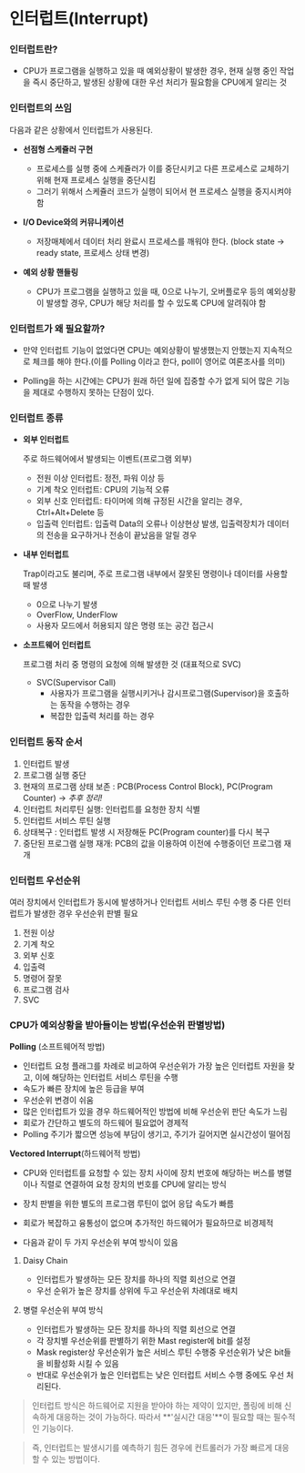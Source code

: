 # 인터럽트(Interrupt)

### 인터럽트란?

- CPU가 프로그램을 실행하고 있을 때 예외상황이 발생한 경우, 현재 실행 중인 작업을 즉시 중단하고, 발생된 상황에 대한 우선 처리가 필요함을 CPU에게 알리는 것



### 인터럽트의 쓰임

다음과 같은 상황에서 인터럽트가 사용된다.

- **선점형 스케쥴러 구현**
  - 프로세스를 실행 중에 스케쥴러가 이를 중단시키고 다른 프로세스로 교체하기 위해 현재 프로세스 실행을 중단시킴
  - 그러기 위해서 스케쥴러 코드가 실행이 되어서 현 프로세스 실행을 중지시켜야 함

- **I/O Device와의 커뮤니케이션**
  - 저장매체에서 데이터 처리 완료시 프로세스를 깨워야 한다. (block state -> ready state, 프로세스 상태 변경)

- **예외 상황 핸들링**
  - CPU가 프로그램을 실행하고 있을 때, 0으로 나누기, 오버플로우 등의 예외상황이 발생할 경우, CPU가 해당 처리를 할 수 있도록 CPU에 알려줘야 함



### 인터럽트가 왜 필요할까?

- 만약 인터럽트 기능이 없었다면 CPU는 예외상황이 발생했는지 안했는지 지속적으로 체크를 해야 한다.(이를 Polling 이라고 한다, poll이 영어로 여론조사를 의미)

- Polling을 하는 시간에는 CPU가 원래 하던 일에 집중할 수가 없게 되어 많은 기능을 제대로 수행하지 못하는 단점이 있다.



### 인터럽트 종류

- **외부 인터럽트**

  주로 하드웨어에서 발생되는 이벤트(프로그램 외부)

  - 전원 이상 인터럽트: 정전, 파워 이상 등
  - 기계 착오 인터럽트: CPU의 기능적 오류
  - 외부 신호 인터럽트: 타이머에 의해 규정된 시간을 알리는 경우, Ctrl+Alt+Delete 등
  - 입출력 인터럽트: 입출력 Data의 오류나 이상현상 발생, 입출력장치가 데이터의 전송을 요구하거나 전송이 끝났음을 알릴 경우

- **내부 인터럽트**

  Trap이라고도 불리며, 주로 프로그램 내부에서 잘못된 명령이나 데이터를 사용할 때 발생

  - 0으로 나누기 발생
  - OverFlow, UnderFlow
  - 사용자 모드에서 허용되지 않은 명령 또는 공간 접근시

- **소프트웨어 인터럽트**

  프로그램 처리 중 명령의 요청에 의해 발생한 것 (대표적으로 SVC)

  - SVC(Supervisor Call)
    - 사용자가 프로그램을 실행시키거나 감시프로그램(Supervisor)을 호출하는 동작을 수행하는 경우
    - 복잡한 입출력 처리를 하는 경우



### 인터럽트 동작 순서

1. 인터럽트 발생
2. 프로그램 실행 중단
3. 현재의 프로그램 상태 보존 : PCB(Process Control Block), PC(Program Counter) -> *추후 정리!*
4. 인터럽트 처리루틴 실행: 인터럽트를 요청한 장치 식별
5. 인터럽트 서비스 루틴 실행
6. 상태복구 : 인터럽트 발생 시 저장해둔 PC(Program counter)를 다시 복구
7. 중단된 프로그램 실행 재개: PCB의 값을 이용하여 이전에 수행중이던 프로그램 재개



### 인터럽트 우선순위

여러 장치에서 인터럽트가 동시에 발생하거나 인터럽트 서비스 루틴 수행 중 다른 인터럽트가 발생한 경우 우선순위 판별 필요

1. 전원 이상
2. 기계 착오
3. 외부 신호
4. 입출력
5. 명령어 잘못
6. 프로그램 검사
7. SVC



### CPU가 예외상황을 받아들이는 방법(우선순위 판별방법)

**Polling** (소프트웨어적 방법)

- 인터럽트 요청 플래그를 차례로 비교하여 우선순위가 가장 높은 인터럽트 자원을 찾고, 이에 해당하는 인터럽트 서비스 루틴을 수행
- 속도가 빠른 장치에 높은 등급을 부여
- 우선순위 변경이 쉬움
- 많은 인터럽트가 있을 경우 하드웨어적인 방법에 비해 우선순위 판단 속도가 느림
- 회로가 간단하고 별도의 하드웨어 필요없어 경제적
- Polling 주기가 짧으면 성능에 부담이 생기고, 주기가 길어지면 실시간성이 떨어짐

**Vectored Interrupt**(하드웨어적 방법)

- CPU와 인터럽트를 요청할 수 있는 장치 사이에 장치 번호에 해당하는 버스를 병렬이나 직렬로 연결하여 요청 장치의 번호를 CPU에 알리는 방식

- 장치 판별을 위한 별도의 프로그램 루틴이 없어 응답 속도가 빠름

- 회로가 복잡하고 융통성이 없으며 추가적인 하드웨어가 필요하므로 비경제적 

- 다음과 같이 두 가지 우선순위 부여 방식이 있음

1. Daisy Chain
   - 인터럽트가 발생하는 모든 장치를 하나의 직렬 회선으로 연결
   - 우선 순위가 높은 장치를 상위에 두고 우선순위 차례대로 배치

2. 병렬 우선순위 부여 방식 
   - 인터럽트가 발생하는 모든 장치를 하나의 직렬 회선으로 연결
   - 각 장치별 우선순위를 판별하기 위한 Mast register에 bit를 설정
   - Mask register상 우선순위가 높은 서비스 루틴 수행중 우선순위가 낮은 bit들을 비활성화 시킬 수 있음
   - 반대로 우선순위가 높은 인터럽트는 낮은 인터럽트 서비스 수행 중에도 우선 처리된다.

> 인터럽트 방식은 하드웨어로 지원을 받아야 하는 제약이 있지만, 폴링에 비해 신속하게 대응하는 것이 가능하다. 따라서 **'실시간 대응'**이 필요할 때는 필수적인 기능이다.

> 즉, 인터럽트는 발생시기를 예측하기 힘든 경우에 컨트롤러가 가장 빠르게 대응할 수 있는 방법이다.